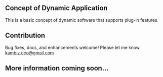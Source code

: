 ## Concept of Dynamic Application
This is a basic concept of dynamic software that supports plug-in features.
 
## Contribution
Bug fixes, docs, and enhancements welcome! Please let me know kambiz.ceo@gmail.com

## More information coming soon...
 
